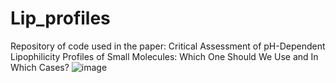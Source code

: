 # Lip_profiles
Repository of code used in the paper: Critical Assessment of pH-Dependent Lipophilicity Profiles of Small Molecules: Which One Should We Use and In Which Cases?
![image](https://github.com/cbio3lab/Lip_profiles/assets/131942260/945ce5d3-2f8b-4dcf-a38a-4263df7d125f)
